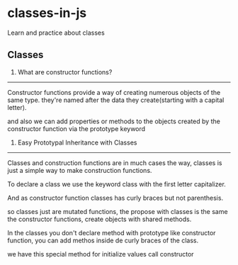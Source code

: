 # classes-in-js
Learn and practice about classes

## Classes
1. What are constructor functions?
---
Constructor functions provide a way of creating numerous objects of the same type. they're named after the data they create(starting with a capital letter).

and also we can add properties or methods to the objects created by the constructor function via the prototype keyword

1. Easy Prototypal Inheritance with Classes
---
Classes and construction functions are in much cases the way, classes is just a simple way to make construction functions.

To declare a class we use the keyword class with the first letter capitalizer.

And as constructor function classes has curly braces but not parenthesis.

so classes just are mutated functions, the propose with classes is the same the constructor functions, create objects with shared methods.

In the classes you don't declare method with prototype like constructor function, you can add methos inside de curly braces of the class.

we have this special method for initialize values call constructor
